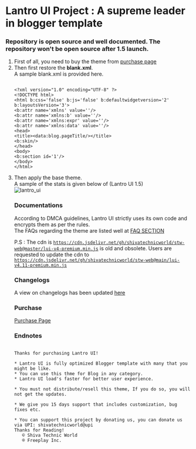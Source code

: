 # Lantro UI Project : A supreme leader in blogger template
### Repository is open source and well documented. The repository won't be open source after 1.5 launch.

<ol>
<li> First of all, you need to buy the theme from <a href='https://lantro-ui.shivatechnicworld.eu.org/p/purchase.html'>purchase page</a>
<li> Then first restore the <strong>blank.xml</strong>. <br/>
A sample blank.xml is provided here.
<pre><code>
&lt;?xml version=&quot;1.0&quot; encoding=&quot;UTF-8&quot; ?&gt;
&lt;!DOCTYPE html&gt;
&lt;html b:css=&#39;false&#39; b:js=&#39;false&#39; b:defaultwidgetversion=&#39;2&#39; b:layoutsVersion=&#39;3&#39;&gt;
&lt;b:attr name=&#39;xmlns&#39; value=&#39;&#39;/&gt;
&lt;b:attr name=&#39;xmlns:b&#39; value=&#39;&#39;/&gt;
&lt;b:attr name=&#39;xmlns:expr&#39; value=&#39;&#39;/&gt;
&lt;b:attr name=&#39;xmlns:data&#39; value=&#39;&#39;/&gt;
&lt;head&gt;
&lt;title&gt;&lt;data:blog.pageTitle/&gt;&lt;/title&gt;
&lt;b:skin/&gt;
&lt;/head&gt;
&lt;body&gt;
&lt;b:section id=&#39;1&#39;/&gt;
&lt;/body&gt;
&lt;/html&gt;
</pre></code>
<li> Then apply the base theme. <br/>
  A sample of the stats is given below of (Lantro UI 1.5) </br>
  <img src='https://i3.extraimage.xyz/pix/2022/10/22/RXQJak.jpg' alt='lantro_ui' />
  
  ### Documentations
  
  According to DMCA guidelines, Lantro UI strictly uses its own code and encrypts them as per the rules. <br/>
  The FAQs regarding the theme are listed well at <a href='https://lantro-ui.shivatechnicworld.eu.org/p/purchase.html'>FAQ SECTION</a> <br/>
  
  P.S : The cdn is <code>https://cdn.jsdelivr.net/gh/shivatechnicworld/stw-web@master/lui-v4-premium.min.js</code> is old and obsolete. Users are requested to update
  the cdn to <code>https://cdn.jsdelivr.net/gh/shivatechnicworld/stw-web@main/lui-v4.11-premium.min.js</code>
  
  ### Changelogs
  
  A view on changelogs has been updated <a href='https://graph.org/Lantro-UI-09-01'>here</a>
  
  ### Purchase
  
  <a href='https://lantro-ui.shivatechnicworld.eu.org/p/purchase.html'>Purchase Page</a>
  
  ### Endnotes
  
  <code>
Thanks for purchasing Lantro UI!
<!--[ About Lantro UI ]-->
* Lantro UI is fully optimized Blogger template with many that you might be like. 
* You can use this thme for Blog in any category.
* Lantro UI load's faster for better user experience.
<!--[Note]-->
* You must not distribute/resell this theme, If you do so, you will not get the updates.
<!--[ Support ]-->
* We give you 15 days support that includes customization, bug fixes etc.
<!--[ Donate ]-->
* You can support this project by donating us, you can donate us via UPI: shivatechnicworld@upi
Thanks for Reading!
   © Shiva Technic World
   ® Freeplay Inc.
 </code>


